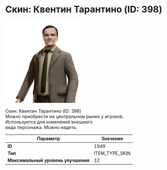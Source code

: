 # Скин: Квентин Тарантино (ID: 398)

![Item Image](../img/1949.webp?raw=true)

Скин: Квентин Тарантино (ID: 398)<br>Можно приобрести на центральном рынке у игроков.<br>Используется для изменения внешнего<br>вида персонажа. Можно надеть.


| Параметр | Значение |
|----------|----------|
| **ID** | 1949 |
| **Тип** | ITEM_TYPE_SKIN |
| **Максимальный уровень улучшения** | 12 |

